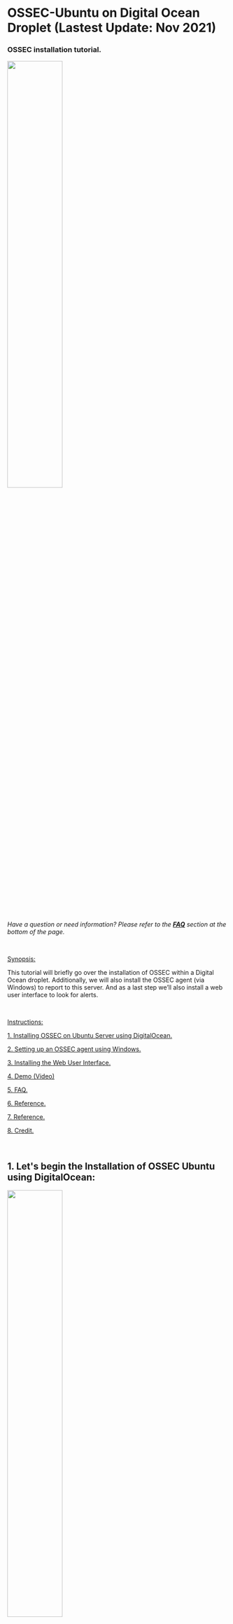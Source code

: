 
# OSSEC-Ubuntu on Digital Ocean Droplet (Lastest Update: Nov 2021)



### OSSEC installation tutorial. <img src="https://images.squarespace-cdn.com/content/v1/5ee171f91f3eb95b5b7d7272/1608151073020-AVRL8B4HS9EH784EH7V7/lightbulb.gif" width=3% height=3> 



<img src="https://www.ossec.net/wp-content/uploads/2019/01/ossec.png" width=50% height=50%> 

*Have a question or need information? Please refer to the **[FAQ](#faq)** section at the bottom of the page.*

</br>

<ins>Synopsis:</ins>

This tutorial will briefly go over the installation of OSSEC within a Digital Ocean droplet.
Additionally, we will also install the OSSEC agent (via Windows) to report to this server. And as a last step we’ll also install a web user interface to look for alerts.

</br>

<ins>Instructions:</ins>

[1. Installing OSSEC on Ubuntu Server using DigitalOcean.](#1-lets-begin-the-installation-of-ossec-ubuntu-using-digitalocean)

[2. Setting up an OSSEC agent using Windows.](#2-next-setting-up-an-agent-and-connecting-to-the-server)

[3. Installing the Web User Interface.](#3-installing-the-web-user-interface)

[4. Demo (Video)](#demo-instructional-video)

[5. FAQ.](#faq)

[6. Reference.](#possible-errors)


[7. Reference.](#reference)

[8. Credit.](#this-project-was-created-while-attending-a-course-at-bronx-community-college)

</br>


## 1. Let's begin the Installation of OSSEC Ubuntu using DigitalOcean:

<img src="https://images.squarespace-cdn.com/content/v1/5980deaee6f2e1738e18738c/1550165343634-2QDHAJHNQ82KZZ8KY91C/start-here-gif.gif" width=50% height=50%>

Update system sources

``` $ sudo apt update ``` 

<br/>
<br/>

Upgrade packages

``` $ sudo apt upgrade -y ``` 

<br/>
<br/>

Install the packages to build OSSEC from sources.

``` $ sudo apt install build-essential gcc make unzip sendmail inotify-tools expect libevent-dev libpcre2-dev libz-dev libssl-dev -y ``` 


<br/>
<br/>


Begin to download OSSEC.

 ``` $ sudo wget -P /opt https://github.com/ossec/ossec-hids/archive/3.6.0.tar.gz ``` 


<br/>
<br/>


Extract them from the tar. Use the following command:

 ``` $ sudo tar -zxf /opt/3.6.0.tar.gz --directory /opt ``` 

<br/>
<br/>


Once downloaded start the installation.

 ``` $ sudo sh /opt/ossec-hids-3.6.0/install.sh ``` 

<br/>
<br/>


The first questions is what language would you like to install OSSEC in on your system.

 ``` $ sudo sh /opt/ossec-hids-3.6.0/install.sh ``` 

<br/>
<br/>



(en/br/cn/de/el/es/fr/hu/it/jp/nl/pl/ru/sr/tr?) [en]:

I’ll choose the default. (Select differently if you want another language.)

Than  ``` PRESS ENTER. ``` 

<br/>
<br/>



Next install the OSSEC script.

OSSEC HIDS v3.6.0 Installation Script - http://www.ossec.net


You are about to start the installation process of the OSSEC HIDS.

You must have a C compiler pre-installed in your system.


- System: Linux ossecman 4.15.0-88-generic

- User: root

- Host: ossecman

 ``` -- Press ENTER to continue or Ctrl-C to abort. -- ``` 


<br/>
<br/>



Answer the following questions:

1- What kind of installation do you want (server, agent, local, hybrid or help)?

Type  ``` server ``` . 

<br/>
<br/>


You'll see.

- Server installation chosen.


Choose where to install OSSEC.

2- Setting up the installation environment.


- Choose where to install the OSSEC HIDS [/var/ossec]:

 ``` Use the default by pressing enter ``` 

<br/>
<br/>



Proceed to configure OSSEC.

3- Configuring the OSSEC HIDS.


3.1- Do you want e-mail notification? (y/n) [y]:

Type  ``` Yes ``` 

<br/>
<br/>



- What's your e-mail address?

 ``` Type the **your email** or use **root@localhost** ``` 

<br/>
<br/>



3.1- Do you want e-mail notification? (y/n) [y]:

<br/>

Type  ``` Y ``` 

<br/>
<br/>

- What's your e-mail address? root@localhost or your email address.


- We found your SMTP server as: 127.0.0.1 or IP Address of server 


- Do you want to use it? (y/n) [y]:

<br/>

Type  ``` Y ``` 

<br/>
<br/>

Note: This option alerts will be root’s mail account. And they will read similar to this following format.



3.2- Do you want to run the integrity check daemon? (y/n) [y]:

<br/>

Type  ``` Y ``` 


<br/>
<br/>


Time to ask if a rootkit check daemon is of your interest. Why not? 


<br/>

Type  ``` Y ``` 


<br/>
<br/>


3.3- Do you want to run the rootkit detection engine? (y/n) [y]:

<br/>

 ``` Y ``` 


<br/>
<br/>


3.4- Active response allows you to execute a specific

command based on the events received. For example,

you can block an IP address or disable access for

a specific user.

More information at:

http://www.ossec.net/en/manual.html#active-response

- Do you want to enable active response? (y/n) [y]:

If you want strongest security than choose:


<br/>

Type  ``` Y ``` 

<br/>
<br/>


Now we’ll be aksed an interesting question.

- By default, we can enable the host-deny and the

firewall-drop responses. The first one will add

a host to the /etc/hosts.deny and the second one

will block the host on iptables (if linux) or on

ipfilter (if Solaris, FreeBSD or NetBSD).

- They can be used to stop SSHD brute force scans,

portscans and some other forms of attacks. You can

also add them to block on snort events, for example.

- Do you want to enable the firewall-drop response? (y/n) [y]: 

<br/>

Choose  ``` Y ``` 


<br/>
<br/>



If you choose yes you’ll see something like this.


- firewall-drop enabled (local) for levels >= 6

- (_note_an_ip_address_should_appear_here)


Go to next question.


Now, this question will be asked.

Do you want to add more IPs to the white list? (y/n)? [n]:

 ``` Press Enter ``` 

<br/>
<br/>


Next, is enabling system log remotely.


3.5- Do you want to enable remote syslog (port 514 udp)? (y/n) [y]:

 ``` Press Enter ``` 

<br/>
<br/>



Now after all the questions you should see something similar to this message.


3.6- Setting the configuration to analyze the following logs:

-- /var/log/auth.log

-- /var/log/syslog

-- /var/log/dpkg.log


 ``` --- Press ENTER to continue --- ``` 

<br/>
<br/>



The last message from the build will read very similar to this.

- System is Debian (Ubuntu or derivative).

- Init script modified to start OSSEC HIDS during boot.

- Configuration finished properly.

- To start OSSEC HIDS:

/var/ossec/bin/ossec-control start

- To stop OSSEC HIDS:

/var/ossec/bin/ossec-control stop

- The configuration can be viewed or modified at /var/ossec/etc/ossec.conf

Thanks for using the OSSEC HIDS.

If you have any question, suggestion or if you find any bug,

contact us at https://github.com/ossec/ossec-hids or using

our public maillist at

https://groups.google.com/forum/#!forum/ossec-list

More information can be found at http://www.ossec.net

<br/>
<br/>


 ``` --- Press ENTER to finish (maybe more information below). --- ``` 

Click enter and continue.

<img src="https://c.tenor.com/0AVbKGY_MxMAAAAM/check-mark-verified.gif" width=20% height=20%>  

## You server should now be installed and operational.


<br/>
<br/>


<img src="https://i.dlpng.com/static/png/6994062_preview.png" width=50% height=50%>  

# 2. Next, setting up an agent and connecting to the server.

Run the 'manage_agents' to add or remove them:

/var/ossec/bin/manage_agents

More information at:

http://www.ossec.net/en/manual.html#ma



Once OSSEC has been finally installed we need to make systemd aware of it so can can monitor processes related to it with sytem-based tools.

 ``` $ sudo systemctl enable ossec ``` 

Run the manage agent command.

 ``` sudo /var/ossec/bin/manage_agents ``` 


To create a new agent we will select option (A)dd an agent.

 ``` A ``` 
 
Name your new agent:

 ``` Please Enter the agent name you want here.```

Enter your Windows computer ip address: (You can use myip.com and copy the host address.)

 ``` Please Enter your Windows IP here.```

Confirm by entering 

 ``` Y ``` 
 
 Now go to 
 
```  https://www.ossec.net/download-ossec/ ``` 

And download the following file.

 ``` "Agent Windows"	(ossec-agent-win32-3.6.0.exe) ``` 

Right click and Run as the download file Adminstrator.

Now return to the command prompt window used to connect to the OSSEC server and extract the key. 

Use (E)xtract key for agent.

 ``` E ``` 
 
Than highlight and copy the key shown the command problem 
 
  ``` The key will be under "Agent key information for ' ' is: "  ``` 
  
Paste the long code in the the authentication key section of the (OSSEC) Agent Windows.

 ``` Confirm key by pressing OK  ``` 
  
Lastly, make sure the OSSEC Server IP matches the same IP from your digital ocean droplet.

 ``` Confirm that IP address you entered for Server IP is correct "  ``` 
 
 Inside OSSEC Agent Manager
 
 ``` In top left click "Manage" and than navigate and click "Start OSSEC" ``` 
 
 **The OSSEC Agent Manager should successfully be connected and operational.**


<img src="https://c.tenor.com/0AVbKGY_MxMAAAAM/check-mark-verified.gif" width=20% height=20%>  


# 3. Installing the Web User Interface.

Before we start anything we need to install a few more base applications.

``` sudo apt install -y php php-cli php-common libapache2-mod-php apache2-utils sendmail inotify-tools apache2 build-essential gcc make wget tar zlib1g-dev libpcre2-dev libpcre3-dev unzip libz-dev libssl-dev libpcre2-dev libevent-dev build-essential ```

Than enable Apache and launch it

``` sudo systemctl enable apache2 ```

``` sudo systemctl start apache2 ```

```sudo a2enmod rewrite ```

```sudo systemctl restart apache2 ```



To begin use PUTTY.exe connect to your server using it's IP address and port 22.

``` In PUTTY paste your IP address for digital ocean server ``` 

Press connect and login using root and the password you used to to create the droplet.
 
 
 ``` username login: root ``` 
 
 Once logged in change directory to tmp using the following command 
 
 ``` cd /tmp/ ``` 
 
 Clone the ossec.wui with this command

 ``` sudo git clone https://github.com/ossec/ossec-wui.git ``` 
 
 
 Move directory using thefollowing command.
 
 ``` sudo mv /tmp/ossec-wui /var/www/html ``` 
 
 
 Next change the directory using the command.
 
 ``` cd /var/www/html/ossec-wui ``` 
 
 
 Start the Web User Interface (WUI) setup by running
 
 
  ``` sudo ./setup.sh  ```
 
 
 Create credentials.
 
  ``` Enter the username and confirm the password you want ``` 
  
 
 For Enter your web server user name (e.g, apache, www. nobody, www-data...)
 
 ``` www-data ``` 

Finalize permissions

 ``` sudo chown -R www-data:www-data /var/www/html/ossec-wui/ ``` 

``` sudo chmod -R 755 /var/www/html/ossec-wui/ ``` 

Restart Apache and startup the Web User Interface.

 ``` sudo systemctl restart apache2 ``` 
 
 Finally you can now navigate to the address using
 
  http://```CHANGE THIS PART TO YOUR DIGITAL OCEAN IP ADDRESS```/ossec-wui/
  
 
 **You should see a webpage for OSSEC WebUI sucessfully**


<img src="https://c.tenor.com/0AVbKGY_MxMAAAAM/check-mark-verified.gif" width=20% height=20%>  


<br/>
<br/>


<img src="https://media4.giphy.com/media/l0Ex9wjSaCkrCuKC4/giphy.gif" width=50% height=50%>

## Congratulations! You've sucessfully installed an OSSEC Server, Agent and Web UI.

<br/>
<br/>

# DEMO (Instructional Video)

Play video below:

</br>

[![Alt text](https://i9.ytimg.com/vi_webp/M57CplR6he4/mqdefault.webp?sqp=CISi_owG&rs=AOn4CLCP90pE6PxrseKwq89WYGv8qUJhlw)](https://www.youtube.com/watch?v=M57CplR6he4)


</br>

In the (.GIF) image below it shows the OSSEC alerts Notifications that are received daily via e-mail.

![ezgif com-gif-maker](https://user-images.githubusercontent.com/90642714/143485017-cd581d95-7796-4575-b264-704de2cd73f1.gif)


</br>
</br>

# FAQ

</br>


**What is OSSEC and how does it work?**

OSSEC is open-sourced software, that has Host-based Intrusion Detection System or HIDS. The HID system features log analysis, windows registry monitoring, regulated integrity checks, time-based alerts, active response and rootkit detection. Altogether, this application is useful if you want observe all things taking place on your server and have it logged and reported to you.


**What does the program do?**

OSSEC encorporates itself onto your server and serves as a detection system against intruders or unauthorized/suspicious access.


**What problem does the application solve?**

OSSEC aims to solve issues of intrusion on systems that will otherwise go unnoticed if you have no system logging or lack the capacity to protect your server from any unwanted access.

**Use cases**
Give 3 use case for the software.

<ins>Examples:</ins>

1 – If a user tries to use a rootkit on your server, which is a program designed to gain privileged access and hide that its running.

2 –  When an indvidual tries to access your server without authorization such as a user who types the password incorrect while trying to login with ssh or PUTTY using root@ user.

3 – If someone uses an incorrect user access key with is used by the OSSEC Windows Agent and retrieable or created through the ssh root access. The incorrect access key will immediately be shown in the system log and the system would alert the host.

## Final Review

**Is this software any good?** 

I believe this software is good because it helps detect any unseen or overlooked activity that takes place on your server.

**What are its pros and cons.**

<ins>Pros:</ins>
The software allows you to change settings to your liking and adjust them immediately.
You receive updates about any issues or flags taking place on the server.
The OSSEC software used with Ubuntu 20.04 is completely free and open-source.

<ins>Cons:</ins>
The WEB-GUI is outdated and is difficult to setup.
The Agent installation is tedious and requires the deletion of parent folders.
Sometimes install the OSSEC server requires deletion of folders or files and than reinstalling using command prompts manually.


**Can you see yourself using this tool in the future.**

Yes, I definitely see myself using this tool in the future especially because it is an open-source software. For example, if I were to host a game server and I wanted to make sure unauthorized access or changes weren't made I could be notified by them via E-mail.

**What did you learn from using this software?**

I learned how something as simple as system log can be intergrated into a software to feature a detection system. The intrusion detection feature creates notification via E-mail or through server web address. These can be used during an attack on your server and because the service is open source you can easily install it without and fees and test out many features offered by OSSEC.

</br>

# Possible Error(s)

![ERROR installing ubuntu](https://user-images.githubusercontent.com/90642714/143454893-3ff8447b-bdd1-41ec-92be-7f35c35e3fac.jpg)

**Please note:** There is a possible error encountered when installing OSSEC automatically using the following command prompt on Ubuntu. 

``` Recommended Solution: Install the OSSEC server manually and proceed use the Github instructions list above. ``` **[Instructions here.](#ossec-installation-tutorial)**

</br>


# Platforms & Software used.

<img src="https://digital.ai/sites/default/files/pictures/styles/maxwidth_300/public/pt_logos/ossec.png?itok=koaDq_K2" width=15% height=15%> https://www.ossec.net/download-ossec/


<img src="https://meterpreter.org/wp-content/uploads/2018/10/ubuntu.png" width=15% height=15%> https://releases.ubuntu.com/20.04/



<img src="https://upload.wikimedia.org/wikipedia/commons/thumb/f/ff/DigitalOcean_logo.svg/768px-DigitalOcean_logo.svg.png" width=15% height=15%> https://www.digitalocean.com/

<br/>

<img src="https://upload.wikimedia.org/wikipedia/commons/b/b6/PuTTY_icon_128px.png" width=15% height=15%> https://www.putty.org/


<br/>

# Reference: 

https://www.adminbyaccident.com/security/how-to-install-ossec-server-on-ubuntu/ 

<br/>

by Albert Valbuena

<br/>

### This Project was created while attending a course at Bronx Community College.

Special Thanks to Professor Edwin-Reed-Sanchez.

GitHub Written by: Delawn Khudan and Shaina Mirabal

<img src="https://www.cuny.edu/wp-content/uploads/sites/4/page-assets/home-preview/cuny-tuesday/CUNYGive-BCC-ani.gif" width=50% height=50%>


<br/>


**[Back to top.](#ossec-installation-tutorial)** 
